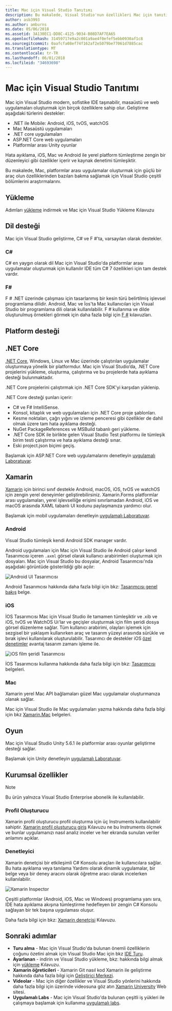 ```yaml
---
title: Mac için Visual Studio Tanıtımı
description: Bu makalede, Visual Studio'nun özellikleri Mac için tanıtılır.
author: asb3993
ms.author: amburns
ms.date: 05/06/2018
ms.assetid: 3A130EC1-DD8C-4125-9034-B08D7AF7EA65
ms.openlocfilehash: 31459717e9a2c001a9ae4f0efef5ebb0930af1c8
ms.sourcegitcommit: 0aafcfa08ef74f162af2e5079be77061d7885cac
ms.translationtype: MT
ms.contentlocale: tr-TR
ms.lasthandoff: 06/01/2018
ms.locfileid: "34693698"
---
```

# <a name="introducing-visual-studio-for-mac"></a>Mac için Visual Studio Tanıtımı

Mac için Visual Studio modern, sofistike IDE taşınabilir, masaüstü ve web uygulamaları oluşturmak için birçok özelliklere sahip olur. Geliştirme aşağıdaki türlerini destekler:

* .NET ile Mobile: Android, iOS, tvOS, watchOS
* Mac Masaüstü uygulamaları
* .NET core uygulamaları
* ASP.NET Core web uygulamaları
* Platformlar arası Unity oyunlar

Hata ayıklama, iOS, Mac ve Android ile yerel platform tümleştirme zengin bir düzenleyici gibi özellikler içerir ve kaynak denetimi tümleşiktir.

Bu makalede, Mac, platformlar arası uygulamalar oluşturmak için güçlü bir araç olun özelliklerinden bazıları bakma sağlamak için Visual Studio çeşitli bölümlerini araştırmalarını.

## <a name="installation"></a>Yükleme

Adımları [yükleme](installation.md) indirmek ve Mac için Visual Studio Yükleme Kılavuzu

## <a name="language-support"></a>Dil desteği

Mac için Visual Studio geliştirme, C# ve F #'ta, varsayılan olarak destekler.

### <a name="c"></a>C#

C# en yaygın olarak dil Mac için Visual Studio'da platformlar arası uygulamalar oluşturmak için kullanılır IDE tüm C# 7 özellikleri için tam destek vardır.

### <a name="f"></a>F#

F # .NET üzerinde çalışması için tasarlanmış bir kesin türü belirtilmiş işlevsel programlama dilidir. Android, Mac ve İos'ta Mac kullanıcıları için Visual Studio bir programlama dili olarak kullanılabilir. F # kullanma ve dilde oluşturulmuş örnekleri görmek için daha fazla bilgi için [F #](https://developer.xamarin.com/guides/cross-platform/fsharp/) kılavuzları.

## <a name="platform-support"></a>Platform desteği

## <a name="net-core"></a>.NET Core

[.NET Core](https://www.microsoft.com/net/core#macos), Windows, Linux ve Mac üzerinde çalıştırılan uygulamalar oluşturmaya yönelik bir platformdur. Mac için Visual Studio’da, .NET Core projelerini yükleme, oluşturma, çalıştırma ve bu projelerde hata ayıklama desteği bulunmaktadır.

.NET Core projelerini çalıştırmak için .NET Core SDK'yi karşıdan yüklenip.

.NET Core desteği şunları içerir:

* C# ve F# IntelliSense.
* Konsol, kitaplık ve web uygulamaları için .NET Core proje şablonları.
* Kesme noktaları, çağrı yığını ve izleme penceresi gibi özellikler de dahil olmak üzere tam hata ayıklama desteği.
* NuGet PackageReferences ve MSBuild tabanlı geri yükleme.
* .NET Core SDK ile birlikte gelen Visual Studio Test platformu ile tümleşik birim testi çalıştırma ve hata ayıklama desteği sınar.
* Eski project.json biçimi geçiş.

Başlamak için ASP.NET Core web uygulamalarını denetleyin [uygulamalı Laboratuvar](https://github.com/Microsoft/vs4mac-labs/tree/master/Web/Getting-Started).

## <a name="xamarin"></a>Xamarin

[Xamarin](https://developer.xamarin.com/) için birinci sınıf destekle Android, macOS, iOS, tvOS ve watchOS için zengin yerel deneyimler geliştirebilirsiniz. Xamarin.Forms platformlar arası uygulamaları, yerel işlevselliğe erişimi sınırlamadan Android, iOS ve macOS arasında XAML tabanlı UI kodunu paylaşmanıza yardımcı olur.

Başlamak için mobil uygulamaları denetleyin [uygulamalı Laboratuvar](https://github.com/Microsoft/vs4mac-labs/tree/master/Mobile/Getting-Started).

### <a name="android"></a>Android

Visual Studio tümleşik kendi Android SDK manager vardır.

Android uygulamaları için Mac için Visual Studio ile Android çalışır kendi Tasarımcısı içeren `.axml` görsel olarak kullanıcı arabirimleri oluşturmak için dosyaları. Mac için Visual Studio bu dosyalar, Android Tasarımcısı'nda aşağıdaki görüntüde gösterildiği gibi açılır:

![Android UI Tasarımcısı](media/intro-image31.png)

Android Tasarımcısı hakkında daha fazla bilgi için bkz: [Tasarımcısı genel bakış](https://developer.xamarin.com/Android/Guides/User_Interface/Designer_Overview) belge.

### <a name="ios"></a>iOS

İOS Tasarımcısı Mac için Visual Studio ile tamamen tümleşiktir ve .xib ve iOS, tvOS ve WatchOS Uı'lar ve geçişler oluşturmak için film şeridi dosya görsel düzenleme sağlar. Tüm kullanıcı arabirimi, olayları işlemek için sezgisel bir yaklaşım kullanırken araç ve tasarım yüzeyi arasında sürükle ve bırak işlevi kullanılarak oluşturulabilir. Tasarımcı de destekler iOS [özel denetimler](https://developer.xamarin.com/guides/ios/user_interface/designer/ios_designable_controls_overview/) avantaj tasarım zamanı işleme ile.

![iOS film şeridi Tasarımcısı](media/intro-image30.png)

İOS Tasarımcısı kullanma hakkında daha fazla bilgi için bkz: [Tasarımcısı](https://developer.xamarin.com/guides/ios/user_interface/designer) belgeleri.

### <a name="mac"></a>Mac

Xamarin yerel Mac API bağlamaları güzel Mac uygulamalar oluşturmanıza olanak sağlar.

Mac için Visual Studio ile Mac uygulamaları yazma hakkında daha fazla bilgi için bkz [Xamarin.Mac](https://developer.xamarin.com/guides/#mac) belgeleri.

## <a name="gaming"></a>Oyun

Mac için Visual Studio Unity 5.6.1 ile platformlar arası oyunlar geliştirme desteği sağlar.

Başlamak için Unity denetleyin [uygulamalı Laboratuvar](https://github.com/Microsoft/vs4mac-labs/tree/master/Unity/Getting-Started).

## <a name="enterprise-features"></a>Kurumsal özellikler

> [!Note]
> Bu ürün yalnızca Visual Studio Enterprise abonelik ile kullanılabilir.

### <a name="profiler"></a>Profil Oluşturucu

Xamarin profil oluşturucu profil oluşturma için üç Instruments kullanılabilir sahiptir. [Xamarin profil oluşturucu giriş](https://developer.xamarin.com/guides/cross-platform/deployment,_testing,_and_metrics/xamarin-profiler/) Kılavuzu ne bu Instruments ölçmek ve bunlar uygulamanızı nasıl analiz inceler ve her ekranda sunulan veriler anlamını açıklar.

### <a name="inspector"></a>Denetleyici

Xamarin denetçisi bir etkileşimli C# Konsolu araçları ile kullanıcılara sağlar. Bu hata ayıklama veya tanılama Yardımı olarak dinamik uygulamalar, bir belge veya bir deney aracını olarak öğretme aracı olarak incelerken kullanılabilir.

![Xamarin Inspector](media/intro-inspector.png)

Çeşitli platformlar (Android, iOS, Mac ve Windows) programlama yanı sıra, IDE hata ayıklama akışına tümleştirme hedefleyen bir zengin C# Konsolu sağlayan bir tek başına uygulaması oluşur.

Daha fazla bilgi için bkz: [Xamarin denetçisi](https://developer.xamarin.com/guides/cross-platform/inspector/) Kılavuzu.

## <a name="next-steps"></a>Sonraki adımlar

* **Turu alma** - Mac için Visual Studio'da bulunan önemli özelliklerin çoğunu özetini almak için Visual Studio Mac için bkz [IDE Turu](ide-tour.md).
* **Ayarlanan** - indirin ve Visual Studio yükleme, bkz: hakkında bilgi almak için [yükleme](installation.md) Kılavuzu.
* **Xamarin öğreticileri** - Xamarin Git nasıl kod Xamarin ile geliştirme hakkında daha fazla bilgi için [Geliştirici Merkezi](https://developer.xamarin.com).
* **Videolar** - Mac için diğer özellikler ve Visual Studio yönlerini hakkında daha fazla bilgi için üzerinde videosuna göz atın [Xamarin University](https://university.xamarin.com) Web sitesi.
* **Uygulamalı Labs** - Mac için Visual Studio'da bulunan çeşitli iş yükleri ile çalışmaya başlamak için kullanıma [uygulamalı labs](https://github.com/Microsoft/vs4mac-labs).
